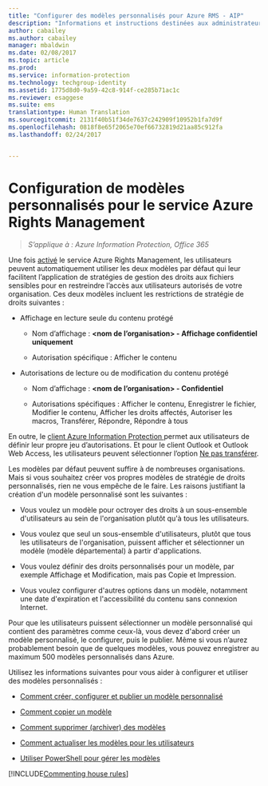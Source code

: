 ```yaml
---
title: "Configurer des modèles personnalisés pour Azure RMS - AIP"
description: "Informations et instructions destinées aux administrateurs souhaitant configurer et gérer des modèles de droits d’utilisation. Grâce aux modèles, les utilisateurs et autres administrateurs peuvent appliquer facilement des stratégies à des fichiers sensibles qui limitent l’accès aux utilisateurs autorisés."
author: cabailey
ms.author: cabailey
manager: mbaldwin
ms.date: 02/08/2017
ms.topic: article
ms.prod: 
ms.service: information-protection
ms.technology: techgroup-identity
ms.assetid: 1775d8d0-9a59-42c8-914f-ce285b71ac1c
ms.reviewer: esaggese
ms.suite: ems
translationtype: Human Translation
ms.sourcegitcommit: 2131f40b51f34de7637c242909f10952b1fa7d9f
ms.openlocfilehash: 0818f8e65f2065e70ef66732819d21aa85c912fa
ms.lasthandoff: 02/24/2017


---
```


# <a name="configuring-custom-templates-for-the-azure-rights-management-service"></a>Configuration de modèles personnalisés pour le service Azure Rights Management

>*S’applique à : Azure Information Protection, Office 365*

Une fois [activé](activate-service.md) le service Azure Rights Management, les utilisateurs peuvent automatiquement utiliser les deux modèles par défaut qui leur facilitent l’application de stratégies de gestion des droits aux fichiers sensibles pour en restreindre l’accès aux utilisateurs autorisés de votre organisation. Ces deux modèles incluent les restrictions de stratégie de droits suivantes :

-   Affichage en lecture seule du contenu protégé

    -   Nom d’affichage : **&lt;nom de l’organisation&gt; - Affichage confidentiel uniquement**

    -   Autorisation spécifique : Afficher le contenu

-   Autorisations de lecture ou de modification du contenu protégé

    -   Nom d’affichage : **&lt;nom de l’organisation&gt; - Confidentiel**

    -   Autorisations spécifiques : Afficher le contenu, Enregistrer le fichier, Modifier le contenu, Afficher les droits affectés, Autoriser les macros, Transférer, Répondre, Répondre à tous

En outre, le [client Azure Information Protection ](../rms-client/aip-client.md) permet aux utilisateurs de définir leur propre jeu d’autorisations. Et pour le client Outlook et Outlook Web Access, les utilisateurs peuvent sélectionner l’option [Ne pas transférer](../deploy-use/configure-usage-rights.md#do-not-forward-option-for-emails).

Les modèles par défaut peuvent suffire à de nombreuses organisations. Mais si vous souhaitez créer vos propres modèles de stratégie de droits personnalisés, rien ne vous empêche de le faire. Les raisons justifiant la création d'un modèle personnalisé sont les suivantes :

-   Vous voulez un modèle pour octroyer des droits à un sous-ensemble d'utilisateurs au sein de l'organisation plutôt qu'à tous les utilisateurs.

-   Vous voulez que seul un sous-ensemble d'utilisateurs, plutôt que tous les utilisateurs de l'organisation, puissent afficher et sélectionner un modèle (modèle départemental) à partir d'applications.

-   Vous voulez définir des droits personnalisés pour un modèle, par exemple Affichage et Modification, mais pas Copie et Impression.

-   Vous voulez configurer d'autres options dans un modèle, notamment une date d'expiration et l'accessibilité du contenu sans connexion Internet.

Pour que les utilisateurs puissent sélectionner un modèle personnalisé qui contient des paramètres comme ceux-là, vous devez d'abord créer un modèle personnalisé, le configurer, puis le publier. Même si vous n’aurez probablement besoin que de quelques modèles, vous pouvez enregistrer au maximum 500 modèles personnalisés dans Azure. 

Utilisez les informations suivantes pour vous aider à configurer et utiliser des modèles personnalisés :

-   [Comment créer, configurer et publier un modèle personnalisé](create-template.md)

-   [Comment copier un modèle](copy-template.md)

-   [Comment supprimer (archiver) des modèles](remove-template.md)

-   [Comment actualiser les modèles pour les utilisateurs](refresh-templates.md)

-   [Utiliser PowerShell pour gérer les modèles](configure-templates-with-powershell.md)

[!INCLUDE[Commenting house rules](../includes/houserules.md)]


